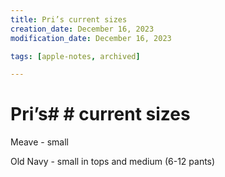 ```yaml
---
title: Pri’s current sizes
creation_date: December 16, 2023
modification_date: December 16, 2023

tags: [apple-notes, archived]

---
```



# Pri’s#  # current sizes # 

Meave - small

Old Navy - small in tops and medium (6-12 pants)
